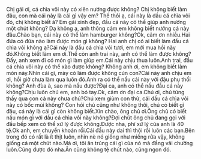 Chị gái ơi, cá chìa vôi này có xiên nướng được không? Chị không biết làm đâu, con mà cái này là cái gì vậy em? Thế thôi ạ, cái này là đầu cá chìa vôi đó, chị không biết à? Em gái xinh đẹp, đầu cá này có thể giúp anh nướng một chút không? Dạ không ạ, anh thông cảm em không biết nướng cá này đâu.Chào bạn, cái này có thể làm hamburger không?Ok, cảm ơn nhiều.Hai đứa có đứa nào làm được món gì không? Hai anh chị có ai biết làm đầu cá chìa vôi không ạ?Cái này là đầu cá chìa vôi tươi, em mới mua hồi nãy đó.Không biết làm em ơi.Thế còn anh trai này, anh có thể làm được không? Đấy, anh xem đi có món gì làm giúp em.Cái này chịu thua luôn.Anh trai, đầu cá chìa vôi này có thể xào được không? Không anh ơi, em không biết làm món này.Nhìn cái gì, mày có làm được không cún con?Cái này anh chịu em ơi, hồi giờ chưa làm qua luôn đó.Anh ra có thể nấu cái này với đậu phụ thối không? Anh đùa à, sao mà nấu được?Đại ca, anh có thể nấu đầu cá này không?Chịu luôn chú em, anh bó tay.Ok, cảm ơn đại ca.Chú ơi, chú từng thấy qua con cá này chưa chú?Chú xem giùm con thử, cái đầu cá chìa vôi này có bốc mùi không? Con hỏi chú cũng như không thôi, chú có biết gì đâu, cá này là cái gì còn không biết.Xin chào, ông chủ ơi.Ông chủ có biết nấu món gì với đầu cá chìa vôi này không?Đợi chút ông chủ đang gọi với đầu bếp xem có thể xử lý được không.Được nha, phí xử lý của anh là 40 tệ.Ok anh, em chuyển khoản rồi.Cái đầu này dai thì thôi rồi luôn các bạn.Bên trong đó có rất là ít thịt luôn, nhìn nè nó giống như miếng rửa vậy, không giống cá một chút nào.Má ơi, tôi ăn trúng cái gì của nó mà đắng vãi chưởng luôn.Cũng được đó nha.Ăn cũng không tệ chút nào, cũng ngon đó.